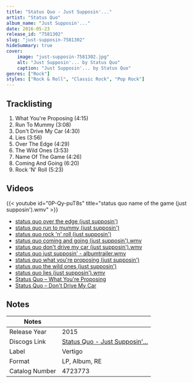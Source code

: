 ```yaml
---
title: "Status Quo - Just Supposin'..."
artist: "Status Quo"
album_name: "Just Supposin'..."
date: 2016-05-23
release_id: "7581302"
slug: "just-supposin-7581302"
hideSummary: true
cover:
    image: "just-supposin-7581302.jpg"
    alt: "Just Supposin'... by Status Quo"
    caption: "Just Supposin'... by Status Quo"
genres: ["Rock"]
styles: ["Rock & Roll", "Classic Rock", "Pop Rock"]
---
```

## Tracklisting
1. What You're Proposing (4:15)
2. Run To Mummy (3:08)
3. Don't Drive My Car (4:30)
4. Lies (3:56)
5. Over The Edge (4:29)
6. The Wild Ones (3:53)
7. Name Of The Game (4:26)
8. Coming And Going (6:20)
9. Rock 'N' Roll (5:23)

## Videos
{{< youtube id="0P-Qy-puT8s" title="status quo name of the game (just supposin').wmv" >}}
- [status quo over the edge (just supposin')](https://www.youtube.com/watch?v=s2t8WPtOI1c)
- [status quo run to mummy (just supposin')](https://www.youtube.com/watch?v=b2-BfwMJ4KY)
- [status quo rock 'n' roll (just supposin')](https://www.youtube.com/watch?v=bxiKmMsdcbA)
- [status quo coming and going (just supposin').wmv](https://www.youtube.com/watch?v=ayu2P1QgIdE)
- [status quo don't drive my car (just supposin').wmv](https://www.youtube.com/watch?v=CrrGKuMmcWg)
- [status quo just supposin' - albumtrailer.wmv](https://www.youtube.com/watch?v=OieRMEF9roA)
- [status quo what you're proposing (just supposin')](https://www.youtube.com/watch?v=-P0_ZH1GZdI)
- [status quo the wild ones (just supposin')](https://www.youtube.com/watch?v=uT4Vgl9Z1LI)
- [status quo lies (just supposin').wmv](https://www.youtube.com/watch?v=hxEjL8T_KNA)
- [Status Quo ‎– What You're Proposing](https://www.youtube.com/watch?v=ZSSLFV7JQxU)
- [Status Quo ‎– Don't Drive My Car](https://www.youtube.com/watch?v=YRx923Rmvgc)

## Notes
| Notes          |             |
| ---------------| ----------- |
| Release Year   | 2015 |
| Discogs Link   | [Status Quo - Just Supposin'...](https://www.discogs.com/release/7581302-Status-Quo-Just-Supposin) |
| Label          | Vertigo |
| Format         | LP, Album, RE |
| Catalog Number | 4723773 |


